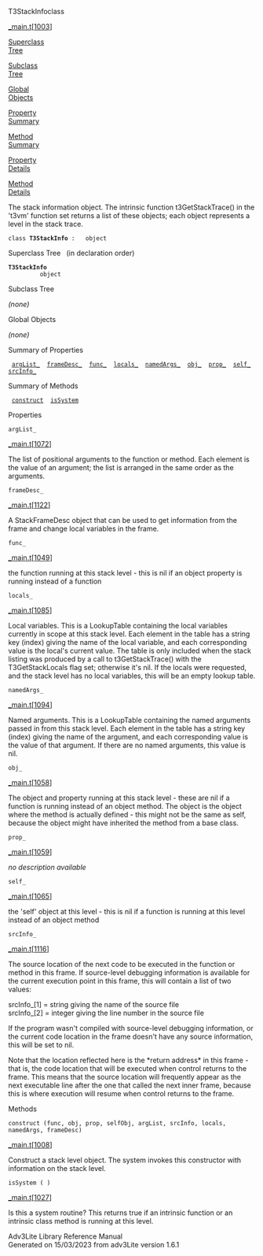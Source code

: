 <span class="title">T3StackInfo</span><span class="type">class</span>

[\_main.t](../file/_main.t.html)\[[1003](../source/_main.t.html#1003)\]

[Superclass  
Tree](#_SuperClassTree_)

[Subclass  
Tree](#_SubClassTree_)

[Global  
Objects](#_ObjectSummary_)

[Property  
Summary](#_PropSummary_)

[Method  
Summary](#_MethodSummary_)

[Property  
Details](#_Properties_)

[Method  
Details](#_Methods_)

<div class="fdesc">

The stack information object. The intrinsic function t3GetStackTrace()
in the 't3vm' function set returns a list of these objects; each object
represents a level in the stack trace.

`class `**`T3StackInfo`**` :   object`

</div>

<span id="_SuperClassTree_"></span>

<div class="mjhd">

<span class="hdln">Superclass Tree</span>   (in declaration order)

</div>

**`T3StackInfo`**  
`         object`  
<span id="_SubClassTree_"></span>

<div class="mjhd">

<span class="hdln">Subclass Tree</span>  

</div>

*(none)* <span id="_ObjectSummary_"></span>

<div class="mjhd">

<span class="hdln">Global Objects</span>  

</div>

*(none)* <span id="_PropSummary_"></span>

<div class="mjhd">

<span class="hdln">Summary of Properties</span>  

</div>

` `[`argList_`](#argList_)`  `[`frameDesc_`](#frameDesc_)`  `[`func_`](#func_)`  `[`locals_`](#locals_)`  `[`namedArgs_`](#namedArgs_)`  `[`obj_`](#obj_)`  `[`prop_`](#prop_)`  `[`self_`](#self_)`  `[`srcInfo_`](#srcInfo_)`  `

<span id="_MethodSummary_"></span>

<div class="mjhd">

<span class="hdln">Summary of Methods</span>  

</div>

` `[`construct`](#construct)`  `[`isSystem`](#isSystem)`  `

<span id="_Properties_"></span>

<div class="mjhd">

<span class="hdln">Properties</span>  

</div>

<span id="argList_"></span>

`argList_`

[\_main.t](../file/_main.t.html)\[[1072](../source/_main.t.html#1072)\]

<div class="desc">

The list of positional arguments to the function or method. Each element
is the value of an argument; the list is arranged in the same order as
the arguments.

</div>

<span id="frameDesc_"></span>

`frameDesc_`

[\_main.t](../file/_main.t.html)\[[1122](../source/_main.t.html#1122)\]

<div class="desc">

A StackFrameDesc object that can be used to get information from the
frame and change local variables in the frame.

</div>

<span id="func_"></span>

`func_`

[\_main.t](../file/_main.t.html)\[[1049](../source/_main.t.html#1049)\]

<div class="desc">

the function running at this stack level - this is nil if an object
property is running instead of a function

</div>

<span id="locals_"></span>

`locals_`

[\_main.t](../file/_main.t.html)\[[1085](../source/_main.t.html#1085)\]

<div class="desc">

Local variables. This is a LookupTable containing the local variables
currently in scope at this stack level. Each element in the table has a
string key (index) giving the name of the local variable, and each
corresponding value is the local's current value. The table is only
included when the stack listing was produced by a call to
t3GetStackTrace() with the T3GetStackLocals flag set; otherwise it's
nil. If the locals were requested, and the stack level has no local
variables, this will be an empty lookup table.

</div>

<span id="namedArgs_"></span>

`namedArgs_`

[\_main.t](../file/_main.t.html)\[[1094](../source/_main.t.html#1094)\]

<div class="desc">

Named arguments. This is a LookupTable containing the named arguments
passed in from this stack level. Each element in the table has a string
key (index) giving the name of the argument, and each corresponding
value is the value of that argument. If there are no named arguments,
this value is nil.

</div>

<span id="obj_"></span>

`obj_`

[\_main.t](../file/_main.t.html)\[[1058](../source/_main.t.html#1058)\]

<div class="desc">

The object and property running at this stack level - these are nil if a
function is running instead of an object method. The object is the
object where the method is actually defined - this might not be the same
as self, because the object might have inherited the method from a base
class.

</div>

<span id="prop_"></span>

`prop_`

[\_main.t](../file/_main.t.html)\[[1059](../source/_main.t.html#1059)\]

<div class="desc">

*no description available*

</div>

<span id="self_"></span>

`self_`

[\_main.t](../file/_main.t.html)\[[1065](../source/_main.t.html#1065)\]

<div class="desc">

the 'self' object at this level - this is nil if a function is running
at this level instead of an object method

</div>

<span id="srcInfo_"></span>

`srcInfo_`

[\_main.t](../file/_main.t.html)\[[1116](../source/_main.t.html#1116)\]

<div class="desc">

The source location of the next code to be executed in the function or
method in this frame. If source-level debugging information is available
for the current execution point in this frame, this will contain a list
of two values:

srcInfo\_\[1\] = string giving the name of the source file  
srcInfo\_\[2\] = integer giving the line number in the source file

If the program wasn't compiled with source-level debugging information,
or the current code location in the frame doesn't have any source
information, this will be set to nil.

Note that the location reflected here is the \*return address\* in this
frame - that is, the code location that will be executed when control
returns to the frame. This means that the source location will
frequently appear as the next executable line after the one that called
the next inner frame, because this is where execution will resume when
control returns to the frame.

</div>

<span id="_Methods_"></span>

<div class="mjhd">

<span class="hdln">Methods</span>  

</div>

<span id="construct"></span>

`construct (func, obj, prop, selfObj, argList, srcInfo, locals, namedArgs, frameDesc)`

[\_main.t](../file/_main.t.html)\[[1008](../source/_main.t.html#1008)\]

<div class="desc">

Construct a stack level object. The system invokes this constructor with
information on the stack level.

</div>

<span id="isSystem"></span>

`isSystem ( )`

[\_main.t](../file/_main.t.html)\[[1027](../source/_main.t.html#1027)\]

<div class="desc">

Is this a system routine? This returns true if an intrinsic function or
an intrinsic class method is running at this level.

</div>

<div class="ftr">

Adv3Lite Library Reference Manual  
Generated on 15/03/2023 from adv3Lite version 1.6.1

</div>
